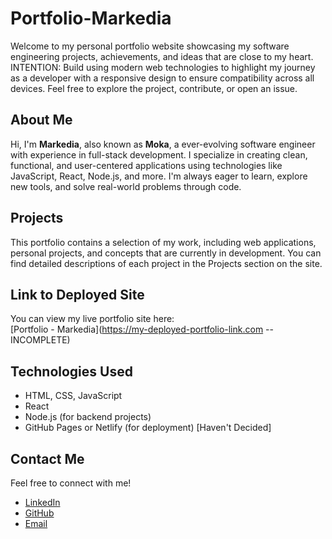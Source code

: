 # Portfolio-Markedia
Welcome to my personal portfolio website showcasing my software engineering projects, achievements, and ideas that are close to my heart. INTENTION: Build using modern web technologies to highlight my journey as a developer with a responsive design to ensure compatibility across all devices. Feel free to explore the project, contribute, or open an issue.

## About Me

Hi, I'm **Markedia**, also known as **Moka**, a ever-evolving software engineer with experience in full-stack development. I specialize in creating clean, functional, and user-centered applications using technologies like JavaScript, React, Node.js, and more. I'm always eager to learn, explore new tools, and solve real-world problems through code.

## Projects

This portfolio contains a selection of my work, including web applications, personal projects, and concepts that are currently in development. You can find detailed descriptions of each project in the Projects section on the site.

## Link to Deployed Site

You can view my live portfolio site here:  
[Portfolio - Markedia](https://my-deployed-portfolio-link.com -- INCOMPLETE)

## Technologies Used

- HTML, CSS, JavaScript
- React
- Node.js (for backend projects)
- GitHub Pages or Netlify (for deployment) [Haven't Decided] 

## Contact Me

Feel free to connect with me!  
- [LinkedIn](https://www.linkedin.com/in/loveyoubeingyou/)
- [GitHub](https://github.com/markediahinds)
- [Email](loveyoubeingyou@gmail.com)
